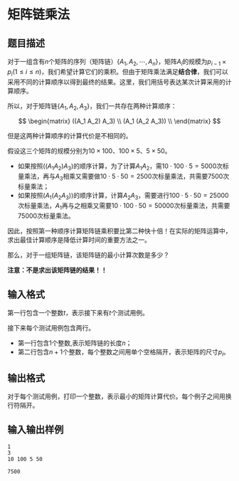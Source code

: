 # 矩阵链乘法

## 题目描述

对于一组含有$n$个矩阵的序列（矩阵链）$\{A_1, A_2, \cdots , A_n\}$，矩阵$A_i$的规模为$p_{i-1} \times p_i (1 \leq i \leq n)$，我们希望计算它们的乘积。但由于矩阵乘法满足**结合律**，我们可以采用不同的计算顺序以得到最终的结果。这里，我们用括号表达某次计算采用的计算顺序。

所以，对于矩阵链$\{A_1, A_2, A_3\}$，我们一共存在两种计算顺序：

$$
\begin{matrix}
((A_1 A_2) A_3) \\
(A_1 (A_2 A_3)) \\
\end{matrix}
$$

但是这两种计算顺序的计算代价是不相同的。

假设这三个矩阵的规模分别为$10\times100$、$100\times5$、$5\times50$。

- 如果按照$((A_1 A_2) A_3)$的顺序计算，为了计算$A_1 A_2$，需$10 \cdot 100 \cdot 5 = 5000$次标量乘法，再与$A_3$相乘又需要做$10 \cdot 5 \cdot 50 = 2500$次标量乘法，共需要$7500$次标量乘法；
- 如果按照$(A_1 (A_2 A_3))$的顺序计算，计算$A_2A_3$，需要进行$100 \cdot 5 \cdot 50 = 25000$次标量乘法，$A_1$再与之相乘又需要$10 \cdot 100 \cdot 50 = 50000$次标量乘法，共需要$75000$次标量乘法。

因此，按照第一种顺序计算矩阵链乘积要比第二种快十倍！在实际的矩阵运算中，求出最佳计算顺序是降低计算时间的重要方法之一。

那么，对于一组矩阵链，该矩阵链的最小计算次数是多少？

**注意：不是求出该矩阵链的结果！！**

## 输入格式

第一行包含一个整数$t$，表示接下来有$t$个测试用例。

接下来每个测试用例包含两行。

- 第一行包含$1$个整数,表示矩阵链的长度$n$；
- 第二行包含$n+1$个整数，每个整数之间用单个空格隔开，表示矩阵的尺寸$p_i$。

## 输出格式

对于每个测试用例，打印一个整数，表示最小的矩阵计算代价。每个例子之间用换行符隔开。

## 输入输出样例

```input
1
3
10 100 5 50
```

```output
7500
```